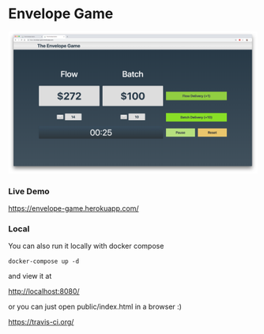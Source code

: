 # Envelope Game
![alt text](screenshot.png)
### Live Demo
<https://envelope-game.herokuapp.com/>

### Local
You can also run it locally with docker compose
```
docker-compose up -d
```
and view it at

<http://localhost:8080/>

or you can just open public/index.html in a browser :)






https://travis-ci.org/
